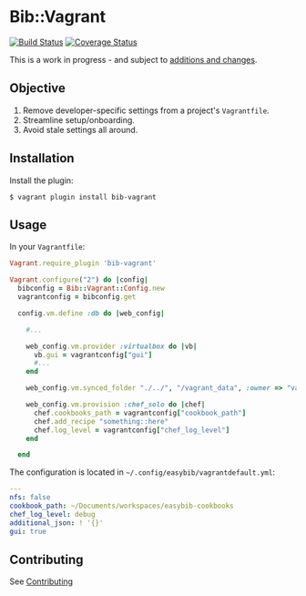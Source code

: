 # Bib::Vagrant

[![Build Status](https://travis-ci.org/easybiblabs/bib-vagrant.png?branch=master)](https://travis-ci.org/easybiblabs/bib-vagrant)
[![Coverage Status](https://coveralls.io/repos/easybiblabs/bib-vagrant/badge.png)](https://coveralls.io/r/easybiblabs/bib-vagrant)

This is a work in progress - and subject to [additions and changes](CONTRIBUTING.md).

## Objective

 1. Remove developer-specific settings from a project's `Vagrantfile`.
 2. Streamline setup/onboarding.
 3. Avoid stale settings all around.

## Installation

Install the plugin:

    $ vagrant plugin install bib-vagrant

## Usage

In your `Vagrantfile`:

```ruby
Vagrant.require_plugin 'bib-vagrant'

Vagrant.configure("2") do |config|
  bibconfig = Bib::Vagrant::Config.new
  vagrantconfig = bibconfig.get

  config.vm.define :db do |web_config|

    #...

    web_config.vm.provider :virtualbox do |vb|
      vb.gui = vagrantconfig["gui"]
      #...
    end

    web_config.vm.synced_folder "./../", "/vagrant_data", :owner => "vagrant", :nfs => vagrantconfig["nfs"]

    web_config.vm.provision :chef_solo do |chef|
      chef.cookbooks_path = vagrantconfig["cookbook_path"]
      chef.add_recipe "something::here"
      chef.log_level = vagrantconfig["chef_log_level"]
    end

  end
```

The configuration is located in `~/.config/easybib/vagrantdefault.yml`:

```yaml
---
nfs: false
cookbook_path: ~/Documents/workspaces/easybib-cookbooks
chef_log_level: debug
additional_json: ! '{}'
gui: true
```

## Contributing

See [Contributing](CONTRIBUTING.md)

